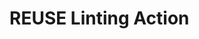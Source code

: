 <!--
SPDX-FileCopyrightText: 2024 Ali Sajid Imami

SPDX-License-Identifier: MIT
-->

# REUSE Linting Action
